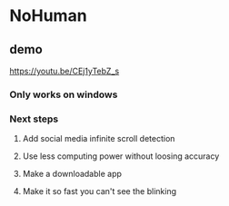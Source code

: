 # NoHuman

## demo
https://youtu.be/CEj1yTebZ_s

### Only works on windows

### Next steps

1. Add social media infinite scroll detection

2. Use less computing power without loosing accuracy

3. Make a downloadable app

4. Make it so fast you can't see the blinking